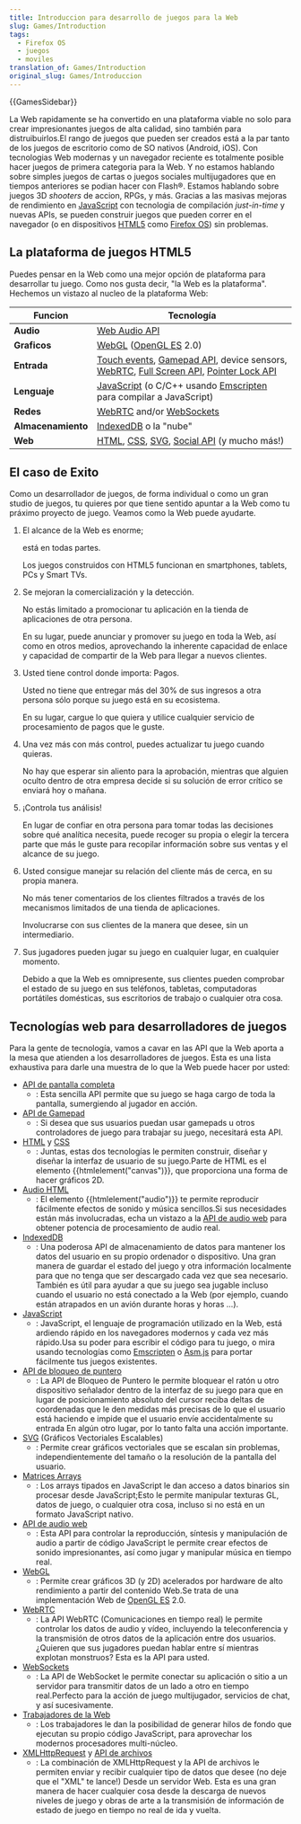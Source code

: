 ```yaml
---
title: Introduccion para desarrollo de juegos para la Web
slug: Games/Introduction
tags:
  - Firefox OS
  - juegos
  - moviles
translation_of: Games/Introduction
original_slug: Games/Introduccion
---
```


{{GamesSidebar}}

La Web rapidamente se ha convertido en una plataforma viable no solo para crear impresionantes juegos de alta calidad, sino también para distruibuirlos.El rango de juegos que pueden ser creados está a la par tanto de los juegos de escritorio como de SO nativos (Android, iOS). Con tecnologias Web modernas y un navegador reciente es totalmente posible hacer juegos de primera categoria para la Web. Y no estamos hablando sobre simples juegos de cartas o juegos sociales multijugadores que en tiempos anteriores se podian hacer con Flash®. Estamos hablando sobre juegos 3D _shooters_ de accion, RPGs, y más. Gracias a las masivas mejoras de rendimiento en [JavaScript](/en-US/docs/JavaScript) con tecnologia de compilación _just-in-time_ y nuevas APIs, se pueden construir juegos que pueden correr en el navegador (o en dispositivos [HTML5](/en-US/docs/HTML/HTML5) como [Firefox OS](/en-US/docs/Mozilla/Firefox_OS)) sin problemas.

## La plataforma de juegos HTML5

Puedes pensar en la Web como una mejor opción de plataforma para desarrollar tu juego. Como nos gusta decir, "la Web es la plataforma". Hechemos un vistazo al nucleo de la plataforma Web:

| Funcion            | Tecnología                                                                                                                                                                                                                                                                                                                                                                                                                                    |
| ------------------ | --------------------------------------------------------------------------------------------------------------------------------------------------------------------------------------------------------------------------------------------------------------------------------------------------------------------------------------------------------------------------------------------------------------------------------------------- |
| **Audio**          | [Web Audio API](/es/docs/Web_Audio_API)                                                                                                                                                                                                                                                                                                                                                                           |
| **Graficos**       | [WebGL](/es/docs/WebGL) ([OpenGL ES](http://www.khronos.org/opengles/) 2.0)                                                                                                                                                                                                                                                                                                                                               |
| **Entrada**        | [Touch events](/es/docs/DOM/Touch_events), [Gamepad API](/en-US/docs/API/Gamepad/Using_Gamepad_API), device sensors, [WebRTC](/es/docs/Web/API/WebRTC_API), [Full Screen API](/es/docs/DOM/Using_fullscreen_mode), [Pointer Lock API](/es/docs/WebAPI/Pointer_Lock) |
| **Lenguaje**       | [JavaScript](/es/docs/JavaScript) (o C/C++ usando [Emscripten](https://github.com/kripken/emscripten/wiki) para compilar a JavaScript)                                                                                                                                                                                                                                                                               |
| **Redes**          | [WebRTC](/es/docs/WebRTC) and/or [WebSockets](/es/docs/WebSockets)                                                                                                                                                                                                                                                                                                                              |
| **Almacenamiento** | [IndexedDB](/es/docs/IndexedDB) o la "nube"                                                                                                                                                                                                                                                                                                                                                                           |
| **Web**            | [HTML](/es/docs/HTML), [CSS](/es/docs/CSS), [SVG](/es/docs/SVG), [Social API](/es/docs/Social_API) (y mucho más!)                                                                                                                                                                                                                                             |

## El caso de Exito

Como un desarrollador de juegos, de forma individual o como un gran studio de juegos, tu quieres por que tiene sentido apuntar a la Web como tu práximo proyecto de juego. Veamos como la Web puede ayudarte.

1. El alcance de la Web es enorme;

    está en todas partes.

    Los juegos construidos con HTML5 funcionan en smartphones, tablets, PCs y Smart TVs.

2. Se mejoran la comercialización y la detección.

    No estás limitado a promocionar tu aplicación en la tienda de aplicaciones de otra persona.

    En su lugar, puede anunciar y promover su juego en toda la Web, así como en otros medios, aprovechando la inherente capacidad de enlace y capacidad de compartir de la Web para llegar a nuevos clientes.

3. Usted tiene control donde importa: Pagos.

    Usted no tiene que entregar más del 30% de sus ingresos a otra persona sólo porque su juego está en su ecosistema.

    En su lugar, cargue lo que quiera y utilice cualquier servicio de procesamiento de pagos que le guste.

4. Una vez más con más control, puedes actualizar tu juego cuando quieras.

    No hay que esperar sin aliento para la aprobación, mientras que alguien oculto dentro de otra empresa decide si su solución de error crítico se enviará hoy o mañana.

5. ¡Controla tus análisis!

    En lugar de confiar en otra persona para tomar todas las decisiones sobre qué analítica necesita, puede recoger su propia o elegir la tercera parte que más le guste para recopilar información sobre sus ventas y el alcance de su juego.

6. Usted consigue manejar su relación del cliente más de cerca, en su propia manera.

    No más tener comentarios de los clientes filtrados a través de los mecanismos limitados de una tienda de aplicaciones.

    Involucrarse con sus clientes de la manera que desee, sin un intermediario.

7. Sus jugadores pueden jugar su juego en cualquier lugar, en cualquier momento.

    Debido a que la Web es omnipresente, sus clientes pueden comprobar el estado de su juego en sus teléfonos, tabletas, computadoras portátiles domésticas, sus escritorios de trabajo o cualquier otra cosa.

## Tecnologías web para desarrolladores de juegos

Para la gente de tecnología, vamos a cavar en las API que la Web aporta a la mesa que atienden a los desarrolladores de juegos. Esta es una lista exhaustiva para darle una muestra de lo que la Web puede hacer por usted:

- [API de pantalla completa](/es/docs/Web/API/Fullscreen_API)
  - : Esta sencilla API permite que su juego se haga cargo de toda la pantalla, sumergiendo al jugador en acción.
- [API de Gamepad](/es/docs/API/Gamepad/Using_Gamepad_API)
  - : Si desea que sus usuarios puedan usar gamepads u otros controladores de juego para trabajar su juego, necesitará esta API.
- [HTML](/es/docs/Web/HTML) y [CSS](/es/docs/Web/CSS)
  - : Juntas, estas dos tecnologías le permiten construir, diseñar y diseñar la interfaz de usuario de su juego.Parte de HTML es el elemento {{htmlelement("canvas")}}, que proporciona una forma de hacer gráficos 2D.
- [Audio HTML](/es/docs/Web/HTML/Elemento/audio)
  - : El elemento {{htmlelement("audio")}} te permite reproducir fácilmente efectos de sonido y música sencillos.Si sus necesidades están más involucradas, echa un vistazo a la [API de audio web](/es/docs/Web_Audio_API) para obtener potencia de procesamiento de audio real.
- [IndexedDB](/es/docs/IndexedDB-840092-dup)
  - : Una poderosa API de almacenamiento de datos para mantener los datos del usuario en su propio ordenador o dispositivo. Una gran manera de guardar el estado del juego y otra información localmente para que no tenga que ser descargado cada vez que sea necesario. También es útil para ayudar a que su juego sea jugable incluso cuando el usuario no está conectado a la Web (por ejemplo, cuando están atrapados en un avión durante horas y horas ...).
- [JavaScript](/es/docs/Web/JavaScript)
  - : JavaScript, el lenguaje de programación utilizado en la Web, está ardiendo rápido en los navegadores modernos y cada vez más rápido.Usa su poder para escribir el código para tu juego, o mira usando tecnologías como [Emscripten](https://github.com/kripken/emscripten/wiki) o [Asm.js](http://asmjs.org/spec/latest/) para portar fácilmente tus juegos existentes.
- [API de bloqueo de puntero](/es/docs/WebAPI/Pointer_Lock)
  - : La API de Bloqueo de Puntero le permite bloquear el ratón u otro dispositivo señalador dentro de la interfaz de su juego para que en lugar de posicionamiento absoluto del cursor reciba deltas de coordenadas que le den medidas más precisas de lo que el usuario está haciendo e impide que el usuario envíe accidentalmente su entrada En algún otro lugar, por lo tanto falta una acción importante.
- [SVG](/es/docs/Web/SVG) (Gráficos Vectoriales Escalables)
  - : Permite crear gráficos vectoriales que se escalan sin problemas, independientemente del tamaño o la resolución de la pantalla del usuario.
- [Matrices Arrays](/es/docs/Web/JavaScript/Vectores_tipados)
  - : Los arrays tipados en JavaScript le dan acceso a datos binarios sin procesar desde JavaScript;Esto le permite manipular texturas GL, datos de juego, o cualquier otra cosa, incluso si no está en un formato JavaScript nativo.
- [API de audio web](/es/docs/Web_Audio_API)
  - : Esta API para controlar la reproducción, síntesis y manipulación de audio a partir de código JavaScript le permite crear efectos de sonido impresionantes, así como jugar y manipular música en tiempo real.
- [WebGL](/es/docs/Web/API/WebGL_API)
  - : Permite crear gráficos 3D (y 2D) acelerados por hardware de alto rendimiento a partir del contenido Web.Se trata de una implementación Web de [OpenGL ES](http://www.khronos.org/opengles/) 2.0.
- [WebRTC](/es/docs/Web/API/WebRTC_API)
  - : La API WebRTC (Comunicaciones en tiempo real) le permite controlar los datos de audio y vídeo, incluyendo la teleconferencia y la transmisión de otros datos de la aplicación entre dos usuarios. ¿Quieren que sus jugadores puedan hablar entre sí mientras explotan monstruos? Esta es la API para usted.
- [WebSockets](/es/docs/Web/API/WebSockets_API)
  - : La API de WebSocket le permite conectar su aplicación o sitio a un servidor para transmitir datos de un lado a otro en tiempo real.Perfecto para la acción de juego multijugador, servicios de chat, y así sucesivamente.
- [Trabajadores de la Web](/es/docs/Web/Guide/Performance/Usando_web_workers)
  - : Los trabajadores le dan la posibilidad de generar hilos de fondo que ejecutan su propio código JavaScript, para aprovechar los modernos procesadores multi-núcleo.
- [XMLHttpRequest](/es/docs/Web/API/XMLHttpRequest) y [API de archivos](/es/docs/DOM/File_API)
  - : La combinación de XMLHttpRequest y la API de archivos le permiten enviar y recibir cualquier tipo de datos que desee (no deje que el "XML" te lance!) Desde un servidor Web. Esta es una gran manera de hacer cualquier cosa desde la descarga de nuevos niveles de juego y obras de arte a la transmisión de información de estado de juego en tiempo no real de ida y vuelta.
